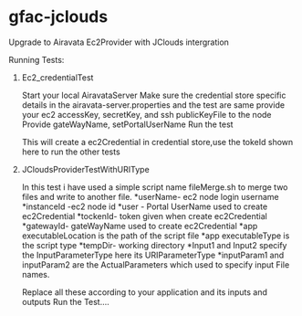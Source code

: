 gfac-jclouds
============

Upgrade to Airavata Ec2Provider with JClouds intergration

Running Tests:

1. Ec2_credentialTest 

   Start your local AiravataServer
   Make sure the credential store specific details in the airavata-server.properties and the test are same
   provide your ec2 accessKey, secretKey, and ssh publicKeyFile to the node
   Provide gateWayName, setPortalUserName
   Run the test

   This will create a ec2Credential in credential store,use the tokeId shown here to run the other tests

2. JCloudsProviderTestWithURIType

   In this test i have used a simple script name fileMerge.sh to merge two files and write to another file. 
     *userName- ec2 node login username
     *instanceId -ec2 node id
     *user - Portal UserName used to create ec2Credential
     *tockenId- token given when create ec2Credential
     *gatewayId- gateWayName used to create ec2Credential 
     *app executableLocation is the path of the script file
     *app executableType is the script type
     *tempDir- working directory
     *Input1 and Input2 specify the InputParameterType here its URIParameterType
     *inputParam1 and inputParam2 are the ActualParameters which used to specify 
      input File names. 

    Replace all these according to your application and its inputs and outputs
    Run the Test....

     
     

   


